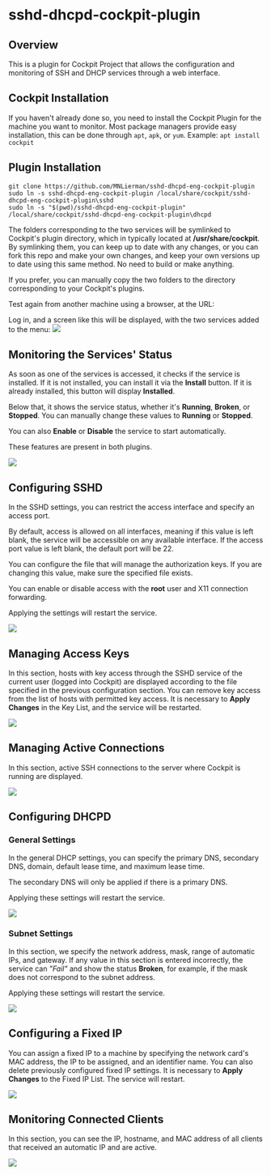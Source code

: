 # sshd-dhcpd-cockpit-plugin

## Overview
This is a plugin for Cockpit Project that allows the configuration and monitoring of SSH and DHCP services through a web interface.

## Cockpit Installation
If you haven't already done so, you need to install the Cockpit Plugin for the machine you want to monitor. Most package managers provide easy installation, this can be done through `apt`, `apk`, or `yum`.
Example: `apt install cockpit`

## Plugin Installation
```
git clone https://github.com/MNLierman/sshd-dhcpd-eng-cockpit-plugin
sudo ln -s sshd-dhcpd-eng-cockpit-plugin /local/share/cockpit/sshd-dhcpd-eng-cockpit-plugin\sshd
sudo ln -s "$(pwd)/sshd-dhcpd-eng-cockpit-plugin" /local/share/cockpit/sshd-dhcpd-eng-cockpit-plugin\dhcpd
```


The folders corresponding to the two services will be symlinked to Cockpit's plugin directory, which in typically located at **/usr/share/cockpit**. By symlinking them, you can keep up to date with any changes, or you can fork this repo and make your own changes, and keep your own versions up to date using this same method. No need to build or make anything.

If you prefer, you can manually copy the two folders to the directory corresponding to your Cockpit's plugins.

Test again from another machine using a browser, at the URL:

[ip_of_cockpit_machine]:9090

Log in, and a screen like this will be displayed, with the two services added to the menu:
![](https://github.com/leuribeiru/sshd-dhcpd-cockpit-plugin/blob/main/images/2.png?raw=true)

## Monitoring the Services' Status
As soon as one of the services is accessed, it checks if the service is installed. If it is not installed, you can install it via the **Install** button. If it is already installed, this button will display **Installed**.

Below that, it shows the service status, whether it's **Running**, **Broken**, or **Stopped**. You can manually change these values to **Running** or **Stopped**.

You can also **Enable** or **Disable** the service to start automatically.

These features are present in both plugins.

![](https://github.com/leuribeiru/sshd-dhcpd-cockpit-plugin/blob/main/images/3.png?raw=true)

## Configuring SSHD
In the SSHD settings, you can restrict the access interface and specify an access port.

By default, access is allowed on all interfaces, meaning if this value is left blank, the service will be accessible on any available interface. If the access port value is left blank, the default port will be 22.

You can configure the file that will manage the authorization keys. If you are changing this value, make sure the specified file exists.

You can enable or disable access with the **root** user and X11 connection forwarding.

Applying the settings will restart the service.

![](https://github.com/leuribeiru/sshd-dhcpd-cockpit-plugin/blob/main/images/4.png?raw=true)

## Managing Access Keys
In this section, hosts with key access through the SSHD service of the current user (logged into Cockpit) are displayed according to the file specified in the previous configuration section. You can remove key access from the list of hosts with permitted key access. It is necessary to **Apply Changes** in the Key List, and the service will be restarted.

![](https://github.com/leuribeiru/sshd-dhcpd-cockpit-plugin/blob/main/images/5.png?raw=true)

## Managing Active Connections
In this section, active SSH connections to the server where Cockpit is running are displayed.

![](https://github.com/leuribeiru/sshd-dhcpd-cockpit-plugin/blob/main/images/6.png?raw=true)

## Configuring DHCPD

### General Settings
In the general DHCP settings, you can specify the primary DNS, secondary DNS, domain, default lease time, and maximum lease time.

The secondary DNS will only be applied if there is a primary DNS.

Applying these settings will restart the service.

![](https://github.com/leuribeiru/sshd-dhcpd-cockpit-plugin/blob/main/images/7.png?raw=true)

### Subnet Settings
In this section, we specify the network address, mask, range of automatic IPs, and gateway. If any value in this section is entered incorrectly, the service can *"Fail"* and show the status **Broken**, for example, if the mask does not correspond to the subnet address.

Applying these settings will restart the service.

![](https://github.com/leuribeiru/sshd-dhcpd-cockpit-plugin/blob/main/images/8.png?raw=true)

## Configuring a Fixed IP
You can assign a fixed IP to a machine by specifying the network card's MAC address, the IP to be assigned, and an identifier name. You can also delete previously configured fixed IP settings. It is necessary to **Apply Changes** to the Fixed IP List. The service will restart.

![](https://github.com/leuribeiru/sshd-dhcpd-cockpit-plugin/blob/main/images/9.png?raw=true)

## Monitoring Connected Clients
In this section, you can see the IP, hostname, and MAC address of all clients that received an automatic IP and are active.

![](https://github.com/leuribeiru/sshd-dhcpd-cockpit-plugin/blob/main/images/10.png?raw=true)

